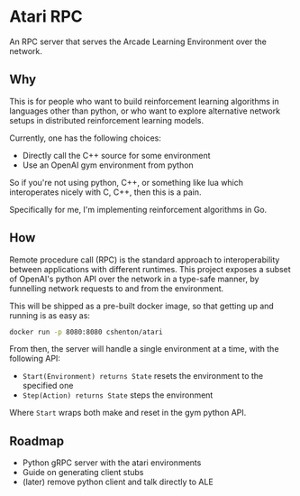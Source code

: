 # Atari RPC

An RPC server that serves the Arcade Learning Environment over the network.


## Why

This is for people who want to build reinforcement learning algorithms in
languages other than python, or who want to explore alternative network setups
in distributed reinforcement learning models.

Currently, one has the following choices:

- Directly call the C++ source for some environment
- Use an OpenAI gym environment from python

So if you're not using python, C++, or something like lua which interoperates
nicely with C, C++, then this is a pain.

Specifically for me, I'm implementing reinforcement algorithms in Go.


## How

Remote procedure call (RPC) is the standard approach to interoperability between
applications with different runtimes. This project exposes a subset of OpenAI's
python API over the network in a type-safe manner, by funnelling network requests
to and from the environment.

This will be shipped as a pre-built docker image, so that getting up and running
is as easy as:

```bash
docker run -p 8080:8080 cshenton/atari
```

From then, the server will handle a single environment at a time, with the
following API:

- `Start(Environment) returns State` resets the environment to the specified one
- `Step(Action) returns State` steps the environment

Where `Start` wraps both make and reset in the gym python API.


## Roadmap

- Python gRPC server with the atari environments
- Guide on generating client stubs
- (later) remove python client and talk directly to ALE
